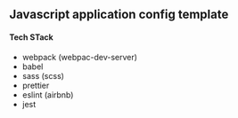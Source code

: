 ## Javascript application config template

#### Tech STack

- webpack (webpac-dev-server)
- babel
- sass (scss)
- prettier
- eslint (airbnb)
- jest

